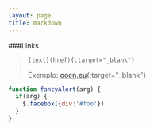 ```yaml
---
layout: page
title: markdown
---
```



###Links

  >`[text](href){:target="_blank"}`
  >
  >Exemplo: [oocn.eu](http://oocn.eu){:target="_blank"}


```javascript
function fancyAlert(arg) {
  if(arg) {
    $.facebox({div:'#foo'})
  }
}
```
